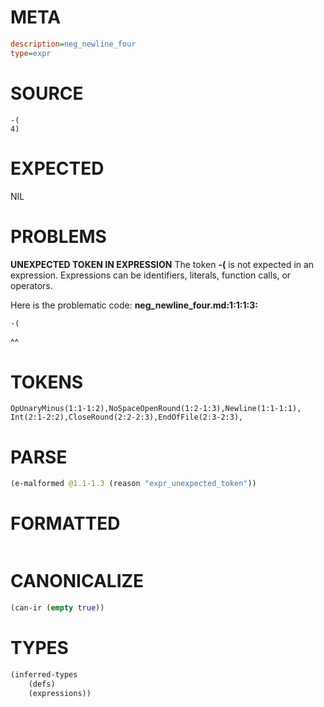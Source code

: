 # META
~~~ini
description=neg_newline_four
type=expr
~~~
# SOURCE
~~~roc
-(
4)
~~~
# EXPECTED
NIL
# PROBLEMS
**UNEXPECTED TOKEN IN EXPRESSION**
The token **-(** is not expected in an expression.
Expressions can be identifiers, literals, function calls, or operators.

Here is the problematic code:
**neg_newline_four.md:1:1:1:3:**
```roc
-(
```
^^


# TOKENS
~~~zig
OpUnaryMinus(1:1-1:2),NoSpaceOpenRound(1:2-1:3),Newline(1:1-1:1),
Int(2:1-2:2),CloseRound(2:2-2:3),EndOfFile(2:3-2:3),
~~~
# PARSE
~~~clojure
(e-malformed @1.1-1.3 (reason "expr_unexpected_token"))
~~~
# FORMATTED
~~~roc

~~~
# CANONICALIZE
~~~clojure
(can-ir (empty true))
~~~
# TYPES
~~~clojure
(inferred-types
	(defs)
	(expressions))
~~~

